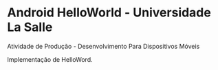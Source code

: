 # Android HelloWorld - Universidade La Salle
Atividade de Produção - Desenvolvimento Para Dispositivos Móveis

Implementação de HelloWord.

